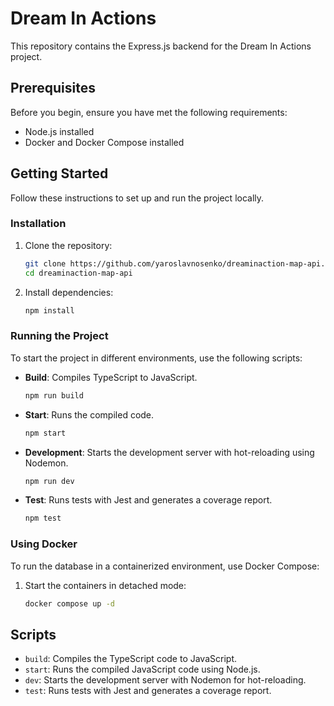 # Dream In Actions

This repository contains the Express.js backend for the Dream In Actions project.

## Prerequisites

Before you begin, ensure you have met the following requirements:

- Node.js installed
- Docker and Docker Compose installed

## Getting Started

Follow these instructions to set up and run the project locally.

### Installation

1. Clone the repository:

   ```sh
   git clone https://github.com/yaroslavnosenko/dreaminaction-map-api.git
   cd dreaminaction-map-api
   ```

2. Install dependencies:
   ```sh
   npm install
   ```

### Running the Project

To start the project in different environments, use the following scripts:

- **Build**: Compiles TypeScript to JavaScript.

  ```sh
  npm run build
  ```

- **Start**: Runs the compiled code.

  ```sh
  npm start
  ```

- **Development**: Starts the development server with hot-reloading using Nodemon.

  ```sh
  npm run dev
  ```

- **Test**: Runs tests with Jest and generates a coverage report.
  ```sh
  npm test
  ```

### Using Docker

To run the database in a containerized environment, use Docker Compose:

1. Start the containers in detached mode:
   ```sh
   docker compose up -d
   ```

## Scripts

- `build`: Compiles the TypeScript code to JavaScript.
- `start`: Runs the compiled JavaScript code using Node.js.
- `dev`: Starts the development server with Nodemon for hot-reloading.
- `test`: Runs tests with Jest and generates a coverage report.
